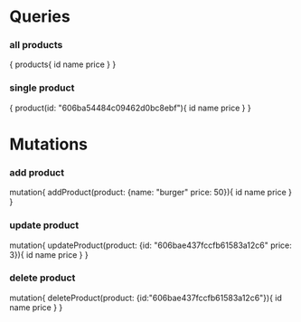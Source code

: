 # Queries
### all products
{
  products{
    id
    name
    price
  }
}
### single product
{
  product(id: "606ba54484c09462d0bc8ebf"){
    id
    name
    price
  }
}

# Mutations
### add product
mutation{
  addProduct(product: {name: "burger" price: 50}){
    id
    name
    price
  }
}
### update product
mutation{
  updateProduct(product: {id: "606bae437fccfb61583a12c6" price: 3}){
    id
    name
    price
  }
}
### delete product
mutation{
  deleteProduct(product: {id:"606bae437fccfb61583a12c6"}){
    id
    name
    price
  }
}